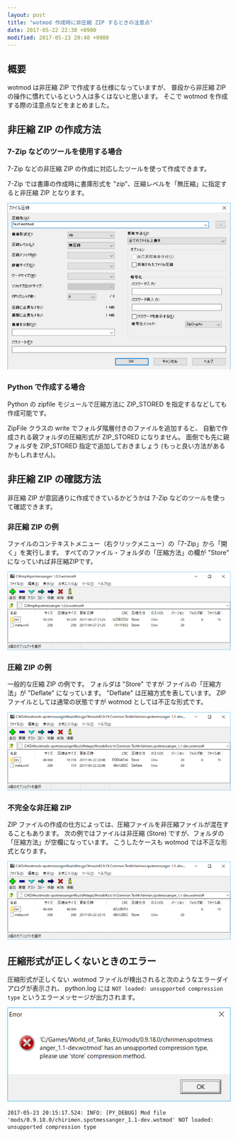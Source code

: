 ```yaml
---
layout: post
title: "wotmod 作成時に非圧縮 ZIP するときの注意点"
date: 2017-05-22 22:30 +0900
modified: 2017-05-23 20:40 +0900
---
```

## 概要
wotmod は非圧縮 ZIP で作成する仕様になっていますが、
普段から非圧縮 ZIP の操作に慣れているという人は多くはないと思います。
そこで wotmod を作成する際の注意点などをまとめました。

## 非圧縮 ZIP の作成方法

### 7-Zip などのツールを使用する場合
7-Zip などの非圧縮 ZIP の作成に対応したツールを使って作成できます。

7-Zip では書庫の作成時に書庫形式を "zip"、圧縮レベルを「無圧縮」に指定すると非圧縮 ZIP となります。

![7-Zip](/resources/screenshot_20170522_04.png "7-Zip")

### Python で作成する場合
Python の zipfile モジュールで圧縮方法に ZIP_STORED を指定するなどしても作成可能です。

ZipFile クラスの write でフォルダ階層付きのファイルを追加すると、
自動で作成される親フォルダの圧縮形式が ZIP_STORED になりません。
面倒でも先に親フォルダを ZIP_STORED 指定で追加しておきましょう (もっと良い方法があるかもしれません)。


## 非圧縮 ZIP の確認方法
非圧縮 ZIP が意図通りに作成できているかどうかは 7-Zip などのツールを使って確認できます。

### 非圧縮 ZIP の例
ファイルのコンテキストメニュー（右クリックメニュー）の「7-Zip」から「開く」を実行します。
すべてのファイル・フォルダの「圧縮方法」の欄が "Store" になっていれば非圧縮ZIPです。

![非圧縮ZIP](/resources/screenshot_20170522_01.png "非圧縮ZIP")

### 圧縮 ZIP の例
一般的な圧縮 ZIP の例です。
フォルダは "Store" ですが
ファイルの「圧縮方法」が "Deflate" になっています。
"Deflate" は圧縮方式を表しています。
ZIP ファイルとしては通常の状態ですが wotmod としては不正な形式です。

![圧縮ZIP](/resources/screenshot_20170522_02.png "圧縮ZIP")

### 不完全な非圧縮 ZIP
ZIP ファイルの作成の仕方によっては、圧縮ファイルを非圧縮ファイルが混在することもあります。
次の例ではファイルは非圧縮 (Store) ですが、フォルダの「圧縮方法」が空欄になっています。
こうしたケースも wotmod では不正な形式となります。

![圧縮ZIP](/resources/screenshot_20170522_03.png "圧縮ZIP")

## 圧縮形式が正しくないときのエラー
圧縮形式が正しくない .wotmod ファイルが検出されると次のようなエラーダイアログが表示され、
python.log には `NOT loaded: unsupported compression type` というエラーメッセージが出力されます。

![エラーダイアログ](/resources/screenshot_20170523_01.png "エラーダイアログ")

```
2017-05-23 20:15:17.524: INFO: [PY_DEBUG] Mod file 'mods/0.9.18.0/chirimen.spotmessanger_1.1-dev.wotmod' NOT loaded: unsupported compression type
```
